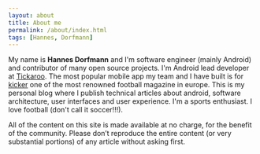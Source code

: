 ```yaml
---
layout: about
title: About me
permalink: /about/index.html
tags: [Hannes, Dorfmann]
---
```


My name is **Hannes Dorfmann** and I'm software engineer (mainly Android) and contributor of many open source projects. I'm Android lead developer at [Tickaroo](https://www.tickaroo.com). The most popular mobile app my team and I have built is for [kicker](https://play.google.com/store/apps/details?id=com.netbiscuits.kicker) one of the most renowned football magazine in europe.
This is my personal blog where I publish technical articles about android, software architecture, user interfaces and user experience.
I'm a sports enthusiast. I love football (don't call it soccer!!!).

All of the content on this site is made available at no charge, for the benefit of the community. Please don’t reproduce the entire content (or very substantial portions) of any article without asking first.
